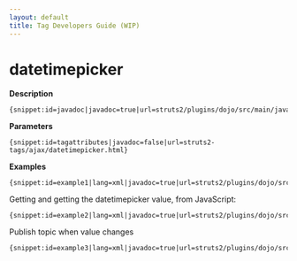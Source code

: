 ```yaml
---
layout: default
title: Tag Developers Guide (WIP)
---
```


# datetimepicker

__Description__



~~~~~~~
{snippet:id=javadoc|javadoc=true|url=struts2/plugins/dojo/src/main/java/org/apache/struts2/dojo/components/DateTimePicker.java}
~~~~~~~

__Parameters__



~~~~~~~
{snippet:id=tagattributes|javadoc=false|url=struts2-tags/ajax/datetimepicker.html}
~~~~~~~

__Examples__



~~~~~~~
{snippet:id=example1|lang=xml|javadoc=true|url=struts2/plugins/dojo/src/main/java/org/apache/struts2/dojo/components/DateTimePicker.java}
~~~~~~~

Getting and getting the datetimepicker value, from JavaScript:


~~~~~~~
{snippet:id=example2|lang=xml|javadoc=true|url=struts2/plugins/dojo/src/main/java/org/apache/struts2/dojo/components/DateTimePicker.java}
~~~~~~~

Publish topic when value changes


~~~~~~~
{snippet:id=example3|lang=xml|javadoc=true|url=struts2/plugins/dojo/src/main/java/org/apache/struts2/dojo/components/DateTimePicker.java}
~~~~~~~
